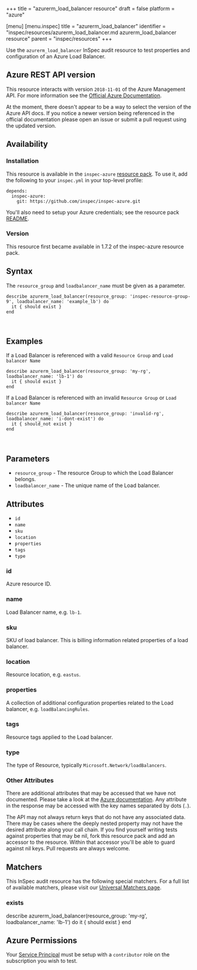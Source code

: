 +++
title = "azurerm_load_balancer resource"
draft = false
platform = "azure"

[menu]
  [menu.inspec]
    title = "azurerm_load_balancer"
    identifier = "inspec/resources/azurerm_load_balancer.md azurerm_load_balancer resource"
    parent = "inspec/resources"
+++


Use the `azurerm_load_balancer` InSpec audit resource to test properties and configuration of
an Azure Load Balancer.
<br />

## Azure REST API version
This resource interacts with version `2018-11-01` of the Azure Management API. For more
information see the [Official Azure Documentation](https://docs.microsoft.com/en-us/rest/api/load-balancer/loadbalancers/get).

At the moment, there doesn't appear to be a way to select the version of the
Azure API docs. If you notice a newer version being referenced in the official
documentation please open an issue or submit a pull request using the updated
version.

## Availability

### Installation

This resource is available in the `inspec-azure` [resource
pack](https://www.inspec.io/docs/reference/glossary/#resource-pack). To use it, add the
following to your `inspec.yml` in your top-level profile:

    depends:
      inspec-azure:
        git: https://github.com/inspec/inspec-azure.git

You'll also need to setup your Azure credentials; see the resource pack
[README](https://github.com/inspec/inspec-azure#inspec-for-azure).

### Version

This resource first became available in 1.7.2 of the inspec-azure resource pack.

## Syntax

The `resource_group` and `loadbalancer_name` must be given as a parameter.

    describe azurerm_load_balancer(resource_group: 'inspec-resource-group-9', loadbalancer_name: 'example_lb') do
      it { should exist }
    end

<br />

## Examples

If a Load Balancer is referenced with a valid `Resource Group` and `Load balancer Name`

    describe azurerm_load_balancer(resource_group: 'my-rg', loadbalancer_name: 'lb-1') do
      it { should exist }
    end

If a Load Balancer is referenced with an invalid `Resource Group` or `Load balancer Name`

    describe azurerm_load_balancer(resource_group: 'invalid-rg', loadbalancer_name: 'i-dont-exist') do
      it { should_not exist }
    end

<br />

## Parameters

  - `resource_group` - The resource Group to which the Load Balancer belongs.
  - `loadbalancer_name` - The unique name of the Load balancer.

## Attributes

- `id`
- `name`
- `sku`
- `location`
- `properties`
- `tags`
- `type`

### id
Azure resource ID.

### name
Load Balancer name, e.g. `lb-1`.

### sku
SKU of load balancer. This is billing information related properties of a load balancer.

### location
Resource location, e.g. `eastus`.

### properties
A collection of additional configuration properties related to the Load balancer, e.g. `loadBalancingRules`.

### tags
Resource tags applied to the Load balancer.

### type
The type of Resource, typically `Microsoft.Network/loadBalancers`.

### Other Attributes

There are additional attributes that may be accessed that we have not
documented. Please take a look at the [Azure documentation](##-Azure-REST-API-version).
Any attribute in the response may be accessed with the key names separated by
dots (`.`).

The API may not always return keys that do not have any associated data. There
may be cases where the deeply nested property may not have the desired
attribute along your call chain. If you find yourself writing tests against
properties that may be nil, fork this resource pack and add an accessor to the
resource. Within that accessor you'll be able to guard against nil keys. Pull
requests are always welcome.

## Matchers

This InSpec audit resource has the following special matchers. For a full list of
available matchers, please visit our [Universal Matchers
page](https://www.inspec.io/docs/reference/matchers/).

### exists

describe azurerm_load_balancer(resource_group: 'my-rg', loadbalancer_name: 'lb-1') do
  it { should exist }
end

## Azure Permissions

Your [Service
Principal](https://docs.microsoft.com/en-us/azure/azure-resource-manager/resource-group-create-service-principal-portal)
must be setup with a `contributor` role on the subscription you wish to test.
